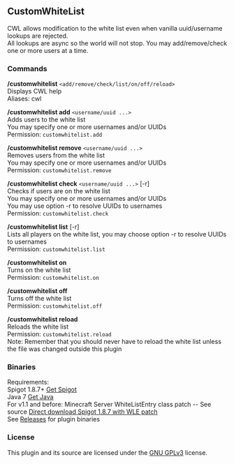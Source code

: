 ## CustomWhiteList
CWL allows modification to the white list even when vanilla uuid/username lookups are rejected.  
All lookups are async so the world will not stop. You may add/remove/check one or more users at a time.

### Commands
**/customwhitelist** `<add/remove/check/list/on/off/reload>`  
Displays CWL help  
Aliases: cwl

**/customwhitelist add** `<username/uuid ...>`  
Adds users to the white list  
You may specify one or more usernames and/or UUIDs  
Permission: `customwhitelist.add`

**/customwhitelist remove** `<username/uuid ...>`  
Removes users from the white list  
You may specify one or more usernames and/or UUIDs  
Permission: `customwhitelist.remove`

**/customwhitelist check** `<username/uuid ...>` [-r]  
Checks if users are on the white list  
You may specify one or more usernames and/or UUIDs  
You may use option -r to resolve UUIDs to usernames   
Permission: `customwhitelist.check`

**/customwhitelist list** [-r]  
Lists all players on the white list, you may choose option -r to resolve UUIDs to usernames  
Permission: `customwhitelist.list`

**/customwhitelist on**  
Turns on the white list  
Permission: `customwhitelist.on`

**/customwhitelist off**  
Turns off the white list  
Permission: `customwhitelist.off`

**/customwhitelist reload**  
Reloads the white list  
Permission: `customwhitelist.reload`  
Note: Remember that you should never have to reload the white list unless the file was changed outside this plugin

### Binaries
Requirements:  
Spigot 1.8.7+ [Get Spigot](https://www.spigotmc.org/wiki/spigot/)  
Java 7 [Get Java](https://www.java.com/en/)  
For v1.1 and before: Minecraft Server WhiteListEntry class patch -- See source [Direct download Spigot 1.8.7 with WLE patch](https://dl.dropboxusercontent.com/u/49422983/AirshipPirates/Plugins/libs/spigot-1.8.7-WLEpatch.jar)  
See [Releases](https://github.com/WhiteWolfdoge/CustomWhiteList/releases) for plugin binaries

### License
This plugin and its source are licensed under the [GNU GPLv3](https://gnu.org/licenses/gpl-3.0-standalone.html) license.
